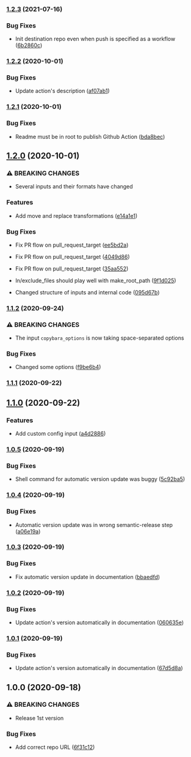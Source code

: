 ### [1.2.3](https://github.com/olivr/copybara-action/compare/v1.2.2...v1.2.3) (2021-07-16)


### Bug Fixes

* Init destination repo even when push is specified as a workflow ([6b2860c](https://github.com/olivr/copybara-action/commit/6b2860c82d71666e23ed343e8c0714cce316df00))

### [1.2.2](https://github.com/olivr/copybara-action/compare/v1.2.1...v1.2.2) (2020-10-01)


### Bug Fixes

* Update action's description ([af07ab1](https://github.com/olivr/copybara-action/commit/af07ab16220e1995ade74b00f3eac590e866b5c2))

### [1.2.1](https://github.com/olivr/copybara-action/compare/v1.2.0...v1.2.1) (2020-10-01)


### Bug Fixes

* Readme must be in root to publish Github Action ([bda8bec](https://github.com/olivr/copybara-action/commit/bda8bece34f140b3b5105bb2aba26d50aa9a1287))

## [1.2.0](https://github.com/olivr/copybara-action/compare/v1.1.2...v1.2.0) (2020-10-01)


### ⚠ BREAKING CHANGES

* Several inputs and their formats have changed

### Features

* Add move and replace transformations ([e14a1e1](https://github.com/olivr/copybara-action/commit/e14a1e1f2f03313e185a7ae1074ff1d8773fff40))


### Bug Fixes

* Fix PR flow on pull_request_target ([ee5bd2a](https://github.com/olivr/copybara-action/commit/ee5bd2a5a42145b9200eed98134c8ba4219fd22b))
* Fix PR flow on pull_request_target ([4049d86](https://github.com/olivr/copybara-action/commit/4049d86a6564a5e5ac451706590e61674d83151d))
* Fix PR flow on pull_request_target ([35aa552](https://github.com/olivr/copybara-action/commit/35aa55297ccd219f1829bb12cef8919bbd60a46d))
* In/exclude_files should play well with make_root_path ([9f1d025](https://github.com/olivr/copybara-action/commit/9f1d025a53044f39db9f2a8ff258f4b86602f38c))


* Changed structure of inputs and internal code ([095d67b](https://github.com/olivr/copybara-action/commit/095d67b992915d34076a2956fbcca633f9e9596a))

### [1.1.2](https://github.com/olivr/copybara-action/compare/v1.1.1...v1.1.2) (2020-09-24)


### ⚠ BREAKING CHANGES

* The input `copybara_options` is now taking space-separated options

### Bug Fixes

* Changed some options ([f9be6b4](https://github.com/olivr/copybara-action/commit/f9be6b4018c83c6c5e78a713a3df9dc4f79d4202))

### [1.1.1](https://github.com/olivr/copybara-action/compare/v1.1.0...v1.1.1) (2020-09-22)

## [1.1.0](https://github.com/olivr/copybara-action/compare/v1.0.5...v1.1.0) (2020-09-22)


### Features

* Add custom config input ([a4d2886](https://github.com/olivr/copybara-action/commit/a4d288690526d10e45631ad77121276a9667e6ad))

### [1.0.5](https://github.com/olivr/copybara-action/compare/v1.0.4...v1.0.5) (2020-09-19)


### Bug Fixes

* Shell command for automatic version update was buggy ([5c92ba5](https://github.com/olivr/copybara-action/commit/5c92ba557bc6c630a75ba0a5a6b0b49b51fd9a7a))

### [1.0.4](https://github.com/olivr/copybara-action/compare/v1.0.3...v1.0.4) (2020-09-19)


### Bug Fixes

* Automatic version update was in wrong semantic-release step ([a06e19a](https://github.com/olivr/copybara-action/commit/a06e19a0704758cfce5baa0c92d430efb693078c))

### [1.0.3](https://github.com/olivr/copybara-action/compare/v1.0.2...v1.0.3) (2020-09-19)


### Bug Fixes

* Fix automatic version update in documentation ([bbaedfd](https://github.com/olivr/copybara-action/commit/bbaedfde873cc8e8d92a1ee8710dc6d16b6a8ac8))

### [1.0.2](https://github.com/olivr/copybara-action/compare/v1.0.1...v1.0.2) (2020-09-19)


### Bug Fixes

* Update action's version automatically in documentation ([060635e](https://github.com/olivr/copybara-action/commit/060635edbefc9c4225db654791d6a306f4fdfa7b))

### [1.0.1](https://github.com/olivr/copybara-action/compare/v1.0.0...v1.0.1) (2020-09-19)


### Bug Fixes

* Update action's version automatically in documentation ([67d5d8a](https://github.com/olivr/copybara-action/commit/67d5d8a487cf83fb507c410fbeb35451610a72da))

## 1.0.0 (2020-09-18)

### ⚠ BREAKING CHANGES

- Release 1st version

### Bug Fixes

- Add correct repo URL ([6f31c12](https://github.com/olivr/copybara-action/commit/6f31c12fe1b20c92f825da8e9548ce8b644bbca4))

